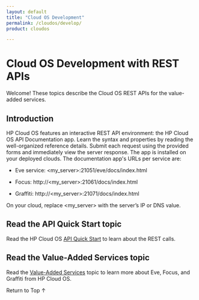 ```yaml
---
layout: default
title: "Cloud OS Development"
permalink: /cloudos/develop/
product: cloudos

---
```


<a name="_top"> </a>

<script>

function PageRefresh {
onLoad="window.refresh"
}

PageRefresh();

</script>


# Cloud OS Development with REST APIs

Welcome! These topics describe the Cloud OS REST APIs for the value-added services. 

## Introduction

HP Cloud OS features an interactive REST API environment: the HP Cloud OS API Documentation app. Learn the syntax and 
properties by reading the well-organized reference details. Submit each request using the provided forms and immediately 
view the server response. The app is installed on your deployed clouds. The documentation app's URLs per service are:

 * Eve service: &lt;my_server>:21051/eve/docs/index.html

 * Focus: http://&lt;my_server>:21061/docs/index.html

 * Graffiti: http://&lt;my_server>:21071/docs/index.html

On your cloud, replace &lt;my_server> with the server’s IP or DNS value.

## Read the API Quick Start topic

Read the HP Cloud OS [API Quick Start](/cloudos/api/quickstart/) to learn about the REST calls.

## Read the Value-Added Services topic

Read the [Value-Added Services](/cloudos/api/services/) topic to learn more about Eve, Focus, and Graffiti from HP Cloud OS.

<a href="#_top" style="padding:14px 0px 14px 0px; text-decoration: none;"> Return to Top &#8593; </a>


